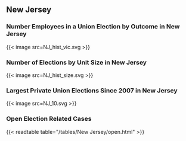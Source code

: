 ##  New Jersey

### Number Employees in a Union Election by Outcome in New Jersey
{{< image src=NJ_hist_vic.svg >}}

### Number of Elections by Unit Size in New Jersey
{{< image src=NJ_hist_size.svg >}}

### Largest Private Union Elections Since 2007 in New Jersey
{{< image src=NJ_10.svg >}}

### Open Election Related Cases
{{< readtable table="/tables/New Jersey/open.html" >}}

